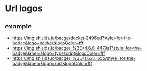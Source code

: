 # Url logos

## example

* https://img.shields.io/badge/docker-2496ed?style=for-the-badge&logo=docker&logoColor=fff
* https://img.shields.io/badge/-%3E=4.6.0-4479a1?style=for-the-badge&label=&logo=typescript&logoColor=fff
* https://img.shields.io/badge/-%3E=1.62.1-555?style=for-the-badge&label=&logo=rust&logoColor=fff
